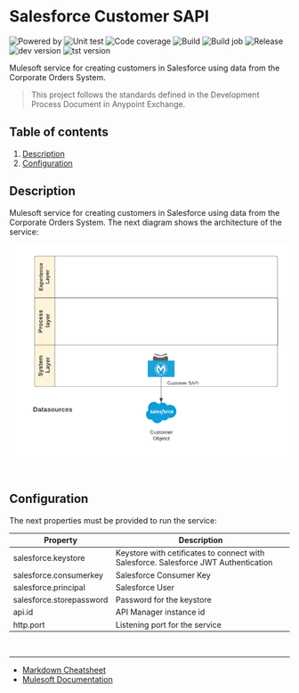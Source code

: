 # Salesforce Customer SAPI
![Powered by](https://img.shields.io/badge/Powered%20by-Mulesoft-535597.svg)
  ![Unit test](https://gist.githubusercontent.com/jpontdia/2f22ca2ddf1ba473d6e2cff61cc2fba9/raw/micorp-customer-sapi-ut.svg)
  ![Code coverage](https://gist.githubusercontent.com/jpontdia/2f22ca2ddf1ba473d6e2cff61cc2fba9/raw/micorp-customer-sapi-cc.svg)
  ![Build](https://github.com/jpontdia/micorp-customer-sapi/actions/workflows/build.yml/badge.svg)
  ![Build job](https://gist.githubusercontent.com/jpontdia/2f22ca2ddf1ba473d6e2cff61cc2fba9/raw/micorp-customer-sapi-wf.svg)
  ![Release](https://gist.githubusercontent.com/jpontdia/2f22ca2ddf1ba473d6e2cff61cc2fba9/raw/micorp-customer-sapi-re.svg)
  ![dev version](https://gist.githubusercontent.com/jpontdia/2f22ca2ddf1ba473d6e2cff61cc2fba9/raw/micorp-customer-sapi-dev.svg)
  ![tst version](https://gist.githubusercontent.com/jpontdia/2f22ca2ddf1ba473d6e2cff61cc2fba9/raw/micorp-customer-sapi-tst.svg)
<br>

Mulesoft service for creating customers in Salesforce using data from the Corporate Orders System.
 
  > This project follows the standards defined in the Development Process Document in Anypoint Exchange. 
  
## Table of contents
1. [Description](#description) 
1. [Configuration](#configuration)

## Description  
Mulesoft service for creating customers in Salesforce using data from the Corporate Orders System. The next diagram shows the architecture of the service:

![architecture](https://github.com/jpontdia/micorp-customer-sapi/raw/main/docs/architecture.png)

<br>
 
## Configuration

The next properties must be provided to run the service:

| Property                  | Description               |
| ------------------------- | ------------------------- |
| salesforce.keystore       | Keystore with cetificates to connect with Salesforce. Salesforce JWT Authentication |
| salesforce.consumerkey    | Salesforce Consumer Key   |
| salesforce.principal      | Salesforce User           |
| salesforce.storepassword  | Password for the keystore |
| api.id                    | API Manager instance id |
| http.port                 | Listening port for the service |

<br>

---

- [Markdown Cheatsheet](https://github.com/adam-p/markdown-here/wiki/Markdown-Cheatsheet)
- [Mulesoft Documentation](https://docs.mulesoft.com/general/)